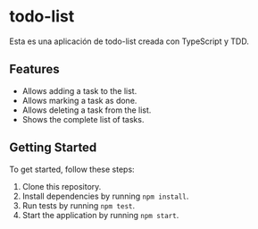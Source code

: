# todo-list

Esta es una aplicación de todo-list creada con TypeScript y TDD.

## Features

- Allows adding a task to the list.
- Allows marking a task as done.
- Allows deleting a task from the list.
- Shows the complete list of tasks.

## Getting Started

To get started, follow these steps:

1. Clone this repository.
2. Install dependencies by running `npm install`.
3. Run tests by running `npm test`.
4. Start the application by running `npm start`.
